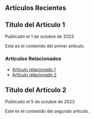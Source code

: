 <!DOCTYPE html>
<html lang="es">
<head>
    <meta charset="UTF-8">
    <meta name="viewport" content="width=device-width, initial-scale=1.0">
    <title>Mi Blog Personal</title>
</head>
<body>
    <!-- Sección de Artículos Recientes -->
    <section id="articulos">
        <h1>Artículos Recientes</h1>
        <article>
            <h2>Título del Artículo 1</h2>
            <p>Publicado el <time datetime="2023-10-01">1 de octubre de 2023</time></p>
            <p>Este es el contenido del primer artículo.</p>
            <aside>
                <h3>Artículos Relacionados</h3>
                <ul>
                    <li><a href="#">Artículo relacionado 1</a></li>
                    <li><a href="#">Artículo relacionado 2</a></li>
                </ul>
            </aside>
        </article>
        <article>
            <h2>Título del Artículo 2</h2>
            <p>Publicado el <time datetime="2023-10-05">5 de octubre de 2023</time></p>
            <p>Este es el contenido del segundo artículo.</p>
        </article>
    </section>
</body>
</html>
